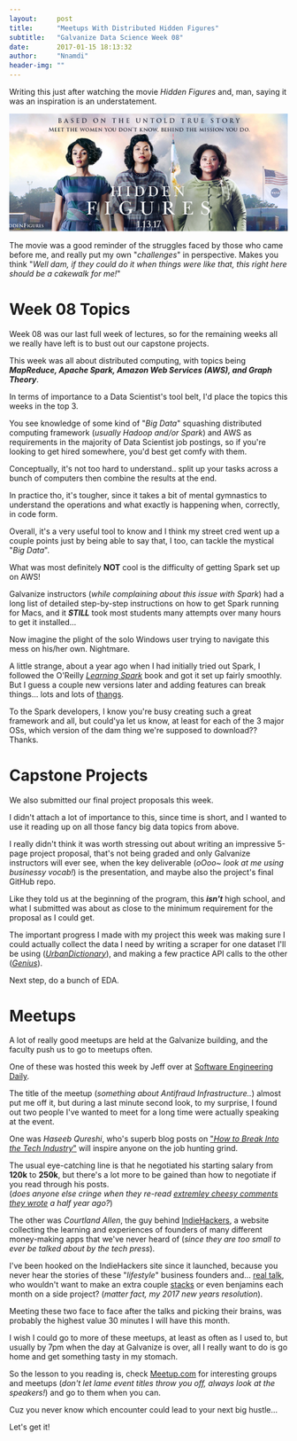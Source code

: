 ```yaml
---
layout:     post
title:      "Meetups With Distributed Hidden Figures"
subtitle:   "Galvanize Data Science Week 08"
date:       2017-01-15 18:13:32
author:     "Nnamdi"
header-img: ""
---
```


Writing this just after watching the movie _Hidden Figures_ and, man, saying it was an inspiration is an understatement.

![Alt](/img/hiddenfigures.png "Hidden Figures")

The movie was a good reminder of the struggles faced by those who came before me, and really put my own "_challenges_" in perspective. Makes you think "_Well dam, if they could do it when things were like that, this right here should be a cakewalk for me!_"

# Week 08 Topics

Week 08 was our last full week of lectures, so for the remaining weeks all we really have left is to bust out our capstone projects. 

This week was all about distributed computing, with topics being _**MapReduce, Apache Spark, Amazon Web Services (AWS), and Graph Theory**_.

In terms of importance to a Data Scientist's tool belt, I'd place the topics this weeks in the top 3.

You see knowledge of some kind of "_Big Data_" squashing distributed computing framework (_usually Hadoop and/or Spark_) and AWS as requirements in the majority of Data Scientist job postings, so if you're looking to get hired somewhere, you'd best get comfy with them.

Conceptually, it's not too hard to understand.. split up your tasks across a bunch of computers then combine the results at the end.

In practice tho, it's tougher, since it takes a bit of mental gymnastics to understand the operations and what exactly is happening when, correctly, in code form.

Overall, it's a very useful tool to know and I think my street cred went up a couple points just by being able to say that, I too, can tackle the mystical "_Big Data_".

What was most definitely **NOT** cool is the difficulty of getting Spark set up on AWS!

Galvanize instructors (_while complaining about this issue with Spark_) had a long list of detailed step-by-step instructions on how to get Spark running for Macs, and it **_STILL_** took most students many attempts over many hours to get it installed...

Now imagine the plight of the solo Windows user trying to navigate this mess on his/her own. Nightmare.

A little strange, about a year ago when I had initially tried out Spark, I followed the O'Reilly _[Learning Spark](http://shop.oreilly.com/product/0636920028512.do)_ book and got it set up fairly smoothly. But I guess a couple new versions later and adding features can break things... lots and lots of [thangs](http://www.urbandictionary.com/define.php?term=thang). 
 
To the Spark developers, I know you're busy creating such a great framework and all, but could'ya let us know, at least for each of the 3 major OSs, which version of the dam thing we're supposed to download?? Thanks.

# Capstone Projects

We also submitted our final project proposals this week.

I didn't attach a lot of importance to this, since time is short, and I wanted to use it reading up on all those fancy big data topics from above.
 
I really didn't think it was worth stressing out about writing an impressive 5-page project proposal, that's not being graded and only Galvanize instructors will ever see, when the key deliverable (_oOoo~ look at me using businessy vocab!_) is the presentation, and maybe also the project's final GitHub repo.

Like they told us at the beginning of the program, this **_isn't_** high school, and what I submitted was about as close to the minimum requirement for the proposal as I could get.

The important progress I made with my project this week was making sure I could actually collect the data I need by writing a scraper for one dataset I'll be using (_[UrbanDictionary](http://www.urbandictionary.com/)_), and making a few practice API calls to the other (_[Genius](https://genius.com/)_).

Next step, do a bunch of EDA.

# Meetups

A lot of really good meetups are held at the Galvanize building, and the faculty push us to go to meetups often.
 
One of these was hosted this week by Jeff over at [Software Engineering Daily](https://softwareengineeringdaily.com).

The title of the meetup (_something about Antifraud Infrastructure.._) almost put me off it, but during a last minute second look, to my surprise, I found out two people I've wanted to meet for a long time were actually speaking at the event.

One was _Haseeb Qureshi_, who's superb blog posts on ["_How to Break Into the Tech Industry_"](http://haseebq.com/how-to-break-into-tech-job-hunting-and-interviews/) will inspire anyone on the job hunting grind. 

The usual eye-catching line is that he negotiated his starting salary from **120k** to **250k**, but there's a lot more to be gained than how to negotiate if you read through his posts.
<br>(_does anyone else cringe when they re-read [extremley cheesy comments they wrote](http://haseebq.com/how-to-break-into-tech-job-hunting-and-interviews/#comment-2973) a half year ago?_)

The other was _Courtland Allen_, the guy behind [IndieHackers](https://www.indiehackers.com), a website collecting the learning and experiences of founders of many different money-making apps that we've never heard of (_since they are too small to ever be talked about by the tech press_).

I've been hooked on the IndieHackers site since it launched, because you never hear the stories of these "_lifestyle_" business founders and... [real talk](http://www.urbandictionary.com/define.php?term=real+talk), who wouldn't want to make an extra couple [stacks](http://www.urbandictionary.com/define.php?term=stack) or even benjamins each month on a side project? (_matter fact, my 2017 new years resolution_).

Meeting these two face to face after the talks and picking their brains, was probably the highest value 30 minutes I will have this month.

I wish I could go to more of these meetups, at least as often as I used to, but usually by 7pm when the day at Galvanize is over, all I really want to do is go home and get something tasty in my stomach.

So the lesson to you reading is, check [Meetup.com](https://www.meetup.com/) for interesting groups and meetups (_don't let lame event titles throw you off, always look at the speakers!_) and go to them when you can.

Cuz you never know which encounter could lead to your next big hustle...

Let's get it!
